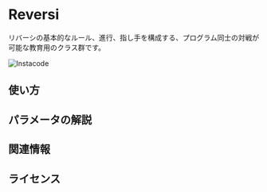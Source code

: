 Reversi
=======
リバーシの基本的なルール、進行、指し手を構成する、プログラム同士の対戦が可能な教育用のクラス群です。  
  
![Instacode](http://instacode.linology.info/file/56475)


使い方
-----

パラメータの解説
-----

関連情報
-----

ライセンス
-----

